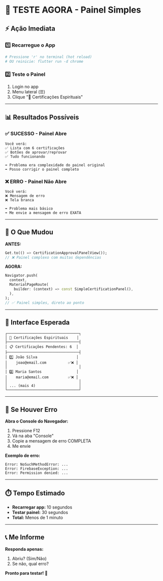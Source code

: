 # 🧪 TESTE AGORA - Painel Simples

## ⚡ Ação Imediata

### 1️⃣ Recarregue o App
```bash
# Pressione 'r' no terminal (hot reload)
# OU reinicie: flutter run -d chrome
```

### 2️⃣ Teste o Painel
1. Login no app
2. Menu lateral (☰)
3. Clique "📜 Certificações Espirituais"

---

## 📊 Resultados Possíveis

### ✅ SUCESSO - Painel Abre
```
Você verá:
✅ Lista com 6 certificações
✅ Botões de aprovar/reprovar
✅ Tudo funcionando

➡️ Problema era complexidade do painel original
➡️ Posso corrigir o painel completo
```

### ❌ ERRO - Painel Não Abre
```
Você verá:
❌ Mensagem de erro
❌ Tela branca

➡️ Problema mais básico
➡️ Me envie a mensagem de erro EXATA
```

---

## 🎯 O Que Mudou

**ANTES:**
```dart
Get.to(() => CertificationApprovalPanelView());
// ❌ Painel complexo com muitas dependências
```

**AGORA:**
```dart
Navigator.push(
  context,
  MaterialPageRoute(
    builder: (context) => const SimpleCertificationPanel(),
  ),
);
// ✅ Painel simples, direto ao ponto
```

---

## 📱 Interface Esperada

```
┌─────────────────────────────────┐
│ 📜 Certificações Espirituais    │
├─────────────────────────────────┤
│ 📋 Certificações Pendentes: 6  │
├─────────────────────────────────┤
│ 1️⃣ João Silva                  │
│    joao@email.com          ✅❌ │
│                                 │
│ 2️⃣ Maria Santos                │
│    maria@email.com         ✅❌ │
│                                 │
│ ... (mais 4)                    │
└─────────────────────────────────┘
```

---

## 🚨 Se Houver Erro

**Abra o Console do Navegador:**
1. Pressione F12
2. Vá na aba "Console"
3. Copie a mensagem de erro COMPLETA
4. Me envie

**Exemplo de erro:**
```
Error: NoSuchMethodError: ...
Error: FirebaseException: ...
Error: Permission denied: ...
```

---

## ⏱️ Tempo Estimado

- **Recarregar app:** 10 segundos
- **Testar painel:** 30 segundos
- **Total:** Menos de 1 minuto

---

## 📞 Me Informe

**Responda apenas:**
1. Abriu? (Sim/Não)
2. Se não, qual erro?

**Pronto para testar! 🚀**
